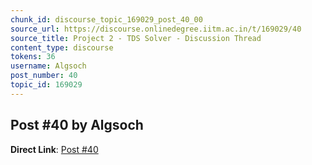```yaml
---
chunk_id: discourse_topic_169029_post_40_00
source_url: https://discourse.onlinedegree.iitm.ac.in/t/169029/40
source_title: Project 2 - TDS Solver - Discussion Thread
content_type: discourse
tokens: 36
username: Algsoch
post_number: 40
topic_id: 169029
---
```


## Post #40 by Algsoch

**Direct Link**: [Post #40](https://discourse.onlinedegree.iitm.ac.in/t/169029/40)
